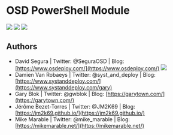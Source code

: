 # OSD PowerShell Module
<a href="https://www.powershellgallery.com/packages/OSD"><img src="https://img.shields.io/powershellgallery/v/OSD.svg?label=PSGallery%20Version&logo=powershell&ColorB=bluee"></a>
<a href="https://www.powershellgallery.com/packages/OSD"><img src="https://img.shields.io/powershellgallery/dt/OSD.svg?label=Total%20Downloads&color=blueviolet"></a>
<a href="https://github.com/OSDeploy/OSD/issues?q=is%3Aopen+is%3Aissue"><img src ="https://img.shields.io/github/issues-raw/osdeploy/osd"></a>

##  Authors
 - David Segura         | Twitter: @SeguraOSD          | Blog: [https://www.osdeploy.com/](https://www.osdeploy.com/) <a href="https://twitter.com/SeguraOSD"><img src="https://img.shields.io/twitter/follow/SeguraOSD.svg?style=social" target="_blank" /></a>
 - Damien Van Robaeys   | Twitter: @syst_and_deploy    | Blog: [https://www.systanddeploy.com/](https://www.systanddeploy.com/gary)
 - Gary Blok            | Twitter: @gwblok             | Blog: [https://garytown.com/](https://garytown.com/)
 - Jérôme Bezet-Torres  | Twitter: @JM2K69             | Blog: [https://jm2k69.github.io/](https://jm2k69.github.io/)
 - Mike Marable         | Twitter: @mike_marable       | Blog: [https://mikemarable.net/](https://mikemarable.net/)
